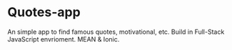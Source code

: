 # Quotes-app
An simple app to find famous quotes, motivational, etc. Build in Full-Stack JavaScript envrioment. MEAN & Ionic.


